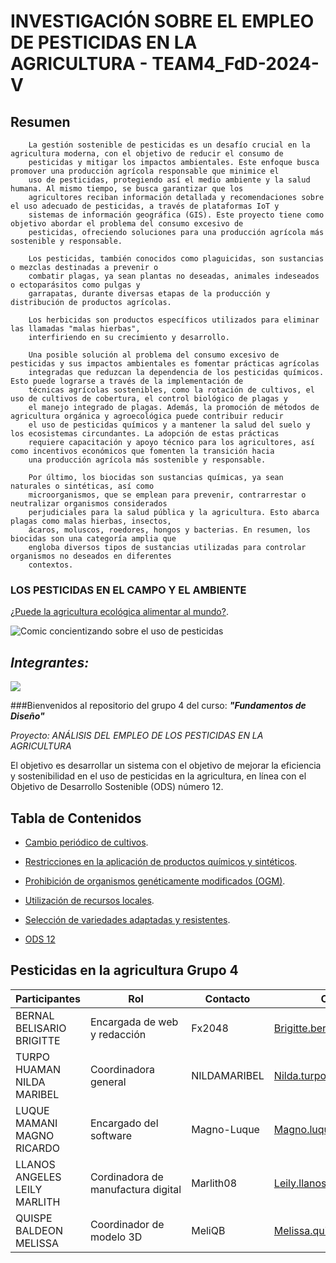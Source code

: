 # INVESTIGACIÓN SOBRE EL EMPLEO DE PESTICIDAS EN LA AGRICULTURA - TEAM4_FdD-2024-V


## Resumen
        La gestión sostenible de pesticidas es un desafío crucial en la agricultura moderna, con el objetivo de reducir el consumo de 
        pesticidas y mitigar los impactos ambientales. Este enfoque busca promover una producción agrícola responsable que minimice el 
        uso de pesticidas, protegiendo así el medio ambiente y la salud humana. Al mismo tiempo, se busca garantizar que los 
        agricultores reciban información detallada y recomendaciones sobre el uso adecuado de pesticidas, a través de plataformas IoT y 
        sistemas de información geográfica (GIS). Este proyecto tiene como objetivo abordar el problema del consumo excesivo de 
        pesticidas, ofreciendo soluciones para una producción agrícola más sostenible y responsable.
        
        Los pesticidas, también conocidos como plaguicidas, son sustancias o mezclas destinadas a prevenir o 
        combatir plagas, ya sean plantas no deseadas, animales indeseados o ectoparásitos como pulgas y 
        garrapatas, durante diversas etapas de la producción y distribución de productos agrícolas.
        
        Los herbicidas son productos específicos utilizados para eliminar las llamadas "malas hierbas", 
        interfiriendo en su crecimiento y desarrollo.
        
        Una posible solución al problema del consumo excesivo de pesticidas y sus impactos ambientales es fomentar prácticas agrícolas 
        integradas que reduzcan la dependencia de los pesticidas químicos. Esto puede lograrse a través de la implementación de 
        técnicas agrícolas sostenibles, como la rotación de cultivos, el uso de cultivos de cobertura, el control biológico de plagas y 
        el manejo integrado de plagas. Además, la promoción de métodos de agricultura orgánica y agroecológica puede contribuir reducir 
        el uso de pesticidas químicos y a mantener la salud del suelo y los ecosistemas circundantes. La adopción de estas prácticas 
        requiere capacitación y apoyo técnico para los agricultores, así como incentivos económicos que fomenten la transición hacia 
        una producción agrícola más sostenible y responsable.
        
        Por último, los biocidas son sustancias químicas, ya sean naturales o sintéticas, así como 
        microorganismos, que se emplean para prevenir, contrarrestar o neutralizar organismos considerados 
        perjudiciales para la salud pública y la agricultura. Esto abarca plagas como malas hierbas, insectos, 
        ácaros, moluscos, roedores, hongos y bacterias. En resumen, los biocidas son una categoría amplia que 
        engloba diversos tipos de sustancias utilizadas para controlar organismos no deseados en diferentes 
        contextos.


### LOS PESTICIDAS EN EL CAMPO Y EL AMBIENTE
[¿Puede la agricultura ecológica alimentar al mundo?](https://www.ecoagricultor.com/agricultura-ecologica-organica-medioambiente/).

![Comic concientizando sobre el uso de pesticidas](https://www.ecoagricultor.com/wp-content/uploads/2018/04/pesticidas-alimentos.png)

## ***Integrantes:***
![](https://github.com/Fx2048/Team_4_FdD/blob/a2c9596fdd8a08efe90b01e2d2bdee53380ded64/Im%C3%A1genes/Integrantes.jpg)


###Bienvenidos al repositorio del grupo 4 del curso: ***"Fundamentos de Diseño"***

*Proyecto: ANÁLISIS DEL EMPLEO DE LOS PESTICIDAS EN LA AGRICULTURA*

El objetivo es desarrollar un sistema con el objetivo de mejorar la eficiencia y sostenibilidad en el uso de pesticidas en la agricultura, en línea con el Objetivo de Desarrollo Sostenible (ODS) número 12.

## Tabla de Contenidos

- [Cambio periódico de cultivos](https://github.com/Fx2048/Team_4_FdD/blob/main/Documentaci%C3%B3n/210-Texto%20del%20art%C3%ADculo-847-1-10-20200129.pdf).

- [Restricciones en la aplicación de productos químicos y sintéticos](https://github.com/Fx2048/Team_4_FdD/blob/main/Documentaci%C3%B3n/210-Texto%20del%20art%C3%ADculo-847-1-10-20200129.pdf).

- [Prohibición de organismos genéticamente modificados (OGM)](https://github.com/Fx2048/Team_4_FdD/blob/main/Documentaci%C3%B3n/210-Texto%20del%20art%C3%ADculo-847-1-10-20200129.pdf).

- [Utilización de recursos locales](https://github.com/Fx2048/Team_4_FdD/blob/main/Documentaci%C3%B3n/210-Texto%20del%20art%C3%ADculo-847-1-10-20200129.pdf).

- [Selección de variedades adaptadas y resistentes](https://github.com/Fx2048/Team_4_FdD/blob/main/Documentaci%C3%B3n/210-Texto%20del%20art%C3%ADculo-847-1-10-20200129.pdf).

- [ODS 12](https://www.un.org/sustainabledevelopment/es/sustainable-consumption-production/)



## Pesticidas en la agricultura Grupo 4


| Participantes | Rol | Contacto | Correo |
| --- | --- | --- | ---|
| BERNAL BELISARIO BRIGITTE | Encargada de web y redacción | Fx2048 | Brigitte.bernal@upch.pe |
| TURPO HUAMAN NILDA MARIBEL | Coordinadora general | NILDAMARIBEL | Nilda.turpo@upch.pe |
| LUQUE MAMANI MAGNO RICARDO | Encargado del software | Magno-Luque | Magno.luque@upch.pe |
| LLANOS ANGELES LEILY MARLITH | Cordinadora de manufactura digital | Marlith08 | Leily.llanos@upch.pe |
| QUISPE BALDEON MELISSA | Coordinador de modelo 3D | MeliQB | Melissa.quispe.b@upch.pe |





